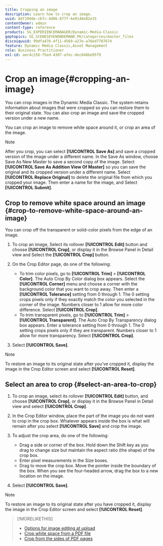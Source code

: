 ```yaml
---
title: Cropping an image
description: Learn how to crop an image.
uuid: 84f199de-cbfc-4d06-877f-6e9148e82e15
contentOwner: admin
content-type: reference
products: SG_EXPERIENCEMANAGER/Dynamic-Media-Classic
geptopics: SG_SCENESEVENONDEMAND_PK/categories/master_files
discoiquuid: 99dfa476-4f11-4569-a27e-a76ed7787674
feature: Dynamic Media Classic,Asset Management
role: Business Practitioner
exl-id: aec4c256-f5ed-4307-afec-dec848be95f9
---
```

# Crop an image{#cropping-an-image}

You can crop images in the Dynamic Media Classic. The system retains information about images that were cropped so you can restore them to their original state. You can also crop an image and save the cropped version under a new name.

You can crop an image to remove white space around it, or crop an area of the image.

>[!NOTE]
>
>After you crop, you can select **[!UICONTROL Save As]** and save a cropped version of the image under a different name. In the Save As window, choose Save As New Master to save a second copy of the image. Select **[!UICONTROL Save As Addition View Of Master]** so you can save the original and its cropped version under a different name. Select **[!UICONTROL Replace Original]** to delete the original file from which you cropped your image. Then enter a name for the image, and Select **[!UICONTROL Submit]**.

## Crop to remove white space around an image {#crop-to-remove-white-space-around-an-image}

You can crop off the transparent or solid-color pixels from the edge of an image.

1. To crop an image, Select its rollover **[!UICONTROL Edit]** button and choose **[!UICONTROL Crop]**, or display it in the Browse Panel in Detail view and Select the **[!UICONTROL Crop]** button.
1. On the Crop Editor page, do one of the following:

    * To trim color pixels, go to **[!UICONTROL Trim]** > **[!UICONTROL Color]**. The Auto Crop By Color dialog box appears. Select the **[!UICONTROL Corner]** menu and choose a corner with the background color that you want to crop away. Then enter a **[!UICONTROL Tolerance]** setting from 0 through 1. The 0 setting crops pixels only if they exactly match the color you selected in the corner of the image. Numbers closer to 1 allow for more color difference. Select **[!UICONTROL Crop]**.
    * To trim transparent pixels, go to **[!UICONTROL Trim]** > **[!UICONTROL Transparent]**. The Auto Crop By Transparency dialog box appears. Enter a tolerance setting from 0 through 1. The 0 setting crops pixels only if they are transparent. Numbers closer to 1 allow for more transparency. Select **[!UICONTROL Crop]**.

1. Select **[!UICONTROL Save]**.

>[!NOTE]
>
>To restore an image to its original state after you’ve cropped it, display the image in the Crop Editor screen and select **[!UICONTROL Reset]**.

## Select an area to crop {#select-an-area-to-crop}

1. To crop an image, select its rollover **[!UICONTROL Edit]** button, and choose **[!UICONTROL Crop]**, or display it in the Browse Panel in Detail view and select **[!UICONTROL Crop]**.

1. In the Crop Editor window, place the part of the image you do not want to crop in the crop box. Whatever appears inside the box is what will remain after you select **[!UICONTROL Save]** and crop the image.
1. To adjust the crop area, do one of the following:

    * Drag a side or corner of the box. Hold down the Shift key as you drag to change size but maintain the aspect ratio (the shape) of the crop box.
    * Enter pixel measurements in the Size boxes.
    * Drag to move the crop box. Move the pointer inside the boundary of the box. When you see the four-headed arrow, drag the box to a new location on the image.

1. Select **[!UICONTROL Save]**.

>[!NOTE]
>
>To restore an image to its original state after you have cropped it, display the image in the Crop Editor screen and select **[!UICONTROL Reset]**.

>[!MORELIKETHIS]
>
>* [Options for image editing at upload](image-editing-options-upload.md#image-editing-options-at-upload)
>* [Crop white space from a PDF file](pdfs.md#cropping_white_space_from_a_pdf_file)
>* [Crop from the sides of PDF pages](pdfs.md#cropping_from_the_sides_of_pdf_pages)
